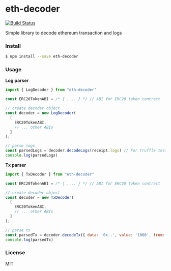 # eth-decoder

[![Build Status](https://travis-ci.org/maticnetwork/eth-decoder.svg?branch=master)](https://travis-ci.org/maticnetwork/eth-decoder)

Simple library to decode ethereum transaction and logs

### Install

```bash
$ npm install --save eth-decoder
```

### Usage

**Log parser**

```js
import { LogDecoder } from "eth-decoder"

const ERC20TokenABI = /* { .... } */ // ABI for ERC20 token contract

// create decoder object
const decoder = new LogDecoder(
  [
    ERC20TokenABI,
    // ... other ABIs
  ]
);

// parse logs
const parsedLogs = decoder.decodeLogs(receipt.logs) // For truffle testsuite, use `receipt.receipt.logs`
console.log(parsedLogs)
```

**Tx parser**

```js
import { TxDecoder } from "eth-decoder"

const ERC20TokenABI = /* { .... } */ // ABI for ERC20 token contract

// create decoder object
const decoder = new TxDecoder(
  [
    ERC20TokenABI,
    // ... other ABIs
  ]
);

// parse tx
const parsedTx = decoder.decodeTx({ data: '0x..', value: '1000', from: '...', ... })
console.log(parsedTx)
```

### License

MIT
